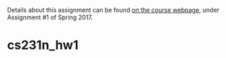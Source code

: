 Details about this assignment can be found [on the course webpage](http://cs231n.github.io/), under Assignment #1 of Spring 2017.
# cs231n_hw1
